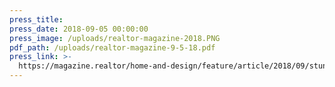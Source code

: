 ```yaml
---
press_title:
press_date: 2018-09-05 00:00:00
press_image: /uploads/realtor-magazine-2018.PNG
pdf_path: /uploads/realtor-magazine-9-5-18.pdf
press_link: >-
  https://magazine.realtor/home-and-design/feature/article/2018/09/stunning-ceilings-the-latest-eye-candy-for-the-5th-wall
---
```

